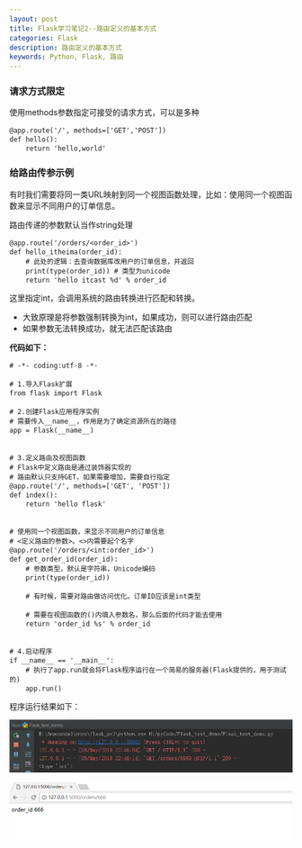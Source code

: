 ```yaml
---
layout: post
title: Flask学习笔记2--路由定义的基本方式
categories: Flask
description: 路由定义的基本方式
keywords: Python, Flask, 路由
---
```


### 请求方式限定

使用methods参数指定可接受的请求方式，可以是多种

```
@app.route('/', methods=['GET','POST'])
def hello():
    return 'hello,world'
```

### 给路由传参示例

有时我们需要将同一类URL映射到同一个视图函数处理，比如：使用同一个视图函数来显示不同用户的订单信息。

路由传递的参数默认当作string处理
```
@app.route('/orders/<order_id>')
def hello_itheima(order_id):
    # 此处的逻辑：去查询数据库改用户的订单信息，并返回
    print(type(order_id)) # 类型为unicode
    return 'hello itcast %d' % order_id
```

这里指定int，会调用系统的路由转换进行匹配和转换。

- 大致原理是将参数强制转换为int，如果成功，则可以进行路由匹配
- 如果参数无法转换成功，就无法匹配该路由


**代码如下：**

```
# -*- coding:utf-8 -*-

# 1.导入Flask扩展
from flask import Flask

# 2.创建Flask应用程序实例
# 需要传入__name__，作用是为了确定资源所在的路径
app = Flask(__name__)


# 3.定义路由及视图函数
# Flask中定义路由是通过装饰器实现的
# 路由默认只支持GET，如果需要增加，需要自行指定
@app.route('/', methods=['GET', 'POST'])
def index():
    return 'hello flask'


# 使用同一个视图函数，来显示不同用户的订单信息
# <定义路由的参数>。<>内需要起个名字
@app.route('/orders/<int:order_id>')
def get_order_id(order_id):
    # 参数类型，默认是字符串，Unicode编码
    print(type(order_id))

    # 有时候，需要对路由做访问优化。订单ID应该是int类型

    # 需要在视图函数的()内填入参数名，那么后面的代码才能去使用
    return 'order_id %s' % order_id


# 4.启动程序
if __name__ == '__main__':
    # 执行了app.run就会将Flask程序运行在一个简易的服务器(Flask提供的，用于测试的)
    app.run()

```

程序运行结果如下：

![路由传递的参数类型](/images/posts/flask/flaskdemo.png)


![访问127.0.0.1:8000](/images/posts/flask/flaskdemorun.png)
